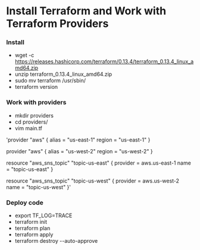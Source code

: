 # Install Terraform and Work with Terraform Providers

### Install 
* wget -c https://releases.hashicorp.com/terraform/0.13.4/terraform_0.13.4_linux_amd64.zip
* unzip terraform_0.13.4_linux_amd64.zip
* sudo mv terraform /usr/sbin/
* terraform version

### Work with providers
* mkdir providers
* cd providers/
* vim main.tf 

'provider "aws" {
  alias  = "us-east-1"
  region = "us-east-1"
}

provider "aws" {
  alias  = "us-west-2"
  region = "us-west-2"
}


resource "aws_sns_topic" "topic-us-east" {
  provider = aws.us-east-1
  name     = "topic-us-east"
}

resource "aws_sns_topic" "topic-us-west" {
  provider = aws.us-west-2
  name     = "topic-us-west"
}'

### Deploy code
* export TF_LOG=TRACE
* terraform init
* terraform plan
* terraform apply
* terraform destroy --auto-approve





